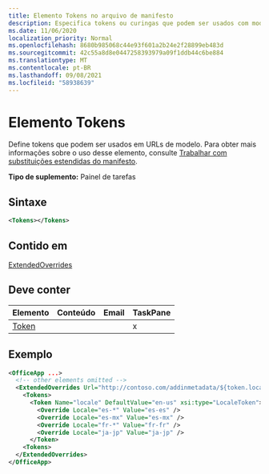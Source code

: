 ```yaml
---
title: Elemento Tokens no arquivo de manifesto
description: Especifica tokens ou curingas que podem ser usados com modelos de URL no manifesto.
ms.date: 11/06/2020
localization_priority: Normal
ms.openlocfilehash: 8680b985068c44e93f601a2b24e2f28899eb483d
ms.sourcegitcommit: 42c55a8d8e0447258393979a09f1ddb44c6be884
ms.translationtype: MT
ms.contentlocale: pt-BR
ms.lasthandoff: 09/08/2021
ms.locfileid: "58938639"
---
```

# <a name="tokens-element"></a>Elemento Tokens

Define tokens que podem ser usados em URLs de modelo. Para obter mais informações sobre o uso desse elemento, consulte [Trabalhar com substituições estendidas do manifesto](../../develop/extended-overrides.md).

**Tipo de suplemento:** Painel de tarefas

## <a name="syntax"></a>Sintaxe

```XML
<Tokens></Tokens>
```

## <a name="contained-in"></a>Contido em

[ExtendedOverrides](extendedoverrides.md)

## <a name="must-contain"></a>Deve conter

|Elemento|Conteúdo|Email|TaskPane|
|:-----|:-----|:-----|:-----|
|[Token](token.md)|||x|

## <a name="example"></a>Exemplo

```XML
<OfficeApp ...>
  <!-- other elements omitted -->
  <ExtendedOverrides Url="http://contoso.com/addinmetadata/${token.locale}/extended-manifest-overrides.json">
    <Tokens>
      <Token Name="locale" DefaultValue="en-us" xsi:type="LocaleToken">
        <Override Locale="es-*" Value="es-es" />
        <Override Locale="es-mx" Value="es-mx" />
        <Override Locale="fr-*" Value="fr-fr" />
        <Override Locale="ja-jp" Value="ja-jp" />
      </Token>
    <Tokens>
  </ExtendedOverrides>
</OfficeApp>
```